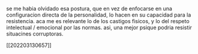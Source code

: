 se me habia olvidado esa postura, que en vez de enfocarse en una configuracion directa de la personalidad, lo hacen en su capacidad para la resistencia.
aca me es relevante lo de los castigos fisicos, y lo del respeto intelectual / emocional por las normas.
asi, una mejor psique podria resistir situacines corruptoras.

[[202203130657]]